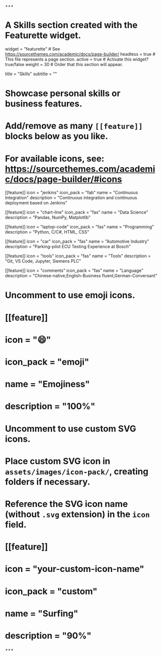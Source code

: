 +++
# A Skills section created with the Featurette widget.
widget = "featurette"  # See https://sourcethemes.com/academic/docs/page-builder/
headless = true  # This file represents a page section.
active = true  # Activate this widget? true/false
weight = 30  # Order that this section will appear.

title = "Skills"
subtitle = ""

# Showcase personal skills or business features.
# 
# Add/remove as many `[[feature]]` blocks below as you like.
# 
# For available icons, see: https://sourcethemes.com/academic/docs/page-builder/#icons

[[feature]]
  icon = "jenkins"
  icon_pack = "fab"
  name = "Continuous Integration"
  description = "Continuous integration and continuous deployment based on Jenkins"
  
[[feature]]
  icon = "chart-line"
  icon_pack = "fas"
  name = "Data Science"
  description = "Pandas, NumPy, Matplotlib"  
  
[[feature]]
  icon = "laptop-code"
  icon_pack = "fas"
  name = "Programming"
  description = "Python, C/C#, HTML, CSS"
  
[[feature]]
  icon = "car"
  icon_pack = "fas"
  name = "Automotive Industry"
  description = "Parking-pilot ECU Testing Experience at Bosch"
  
  [[feature]]
  icon = "tools"
  icon_pack = "fas"
  name = "Tools"
  description = "Git, VS Code, Jupyter, Siemens PLC"
    
  [[feature]]
  icon = "comments"
  icon_pack = "fas"
  name = "Language"
  description = "Chinese-native,English-Business fluent,German-Conversant"
# Uncomment to use emoji icons.
# [[feature]]
#  icon = ":smile:"
#  icon_pack = "emoji"
#  name = "Emojiness"
#  description = "100%"  

# Uncomment to use custom SVG icons.
# Place custom SVG icon in `assets/images/icon-pack/`, creating folders if necessary.
# Reference the SVG icon name (without `.svg` extension) in the `icon` field.
# [[feature]]
#  icon = "your-custom-icon-name"
#  icon_pack = "custom"
#  name = "Surfing"
#  description = "90%"

+++
